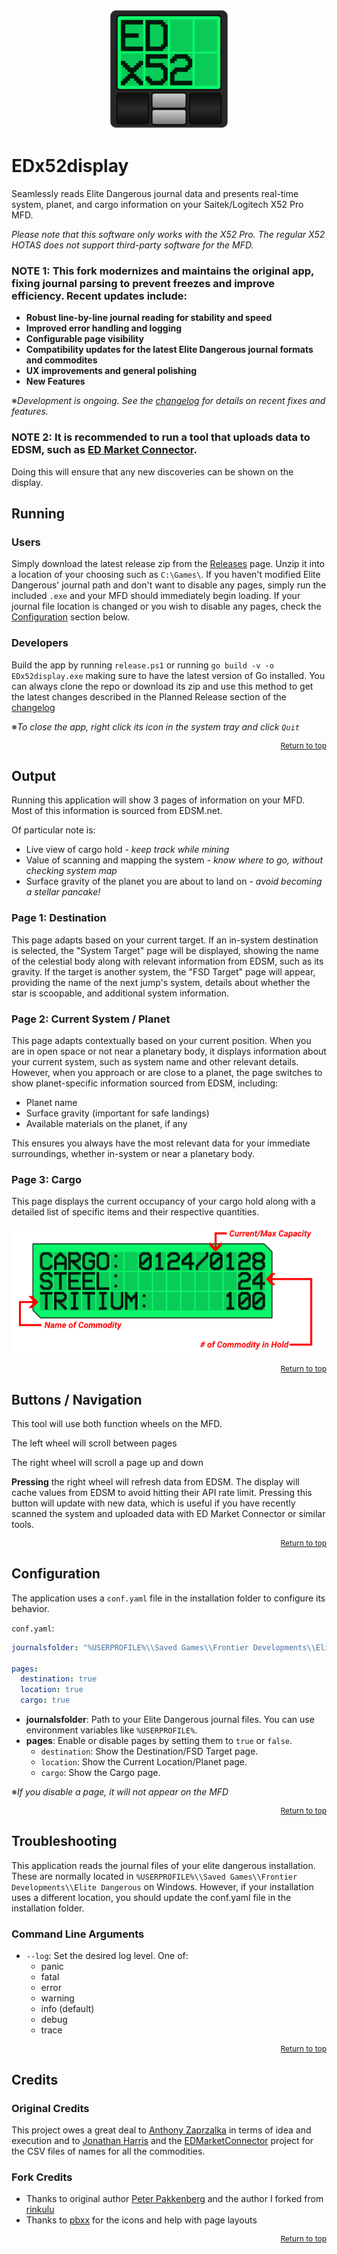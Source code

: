 <p align="center">
  <img src="./assets/giticon.png" alt="EDx52display Logo">
</p>

# EDx52display

Seamlessly reads Elite Dangerous journal data and presents real-time system, planet, and cargo information on your Saitek/Logitech X52 Pro MFD.

*Please note that this software only works with the X52 Pro. The regular X52 HOTAS does not support third-party software for the MFD.*

### NOTE 1: This fork modernizes and maintains the original app, fixing journal parsing to prevent freezes and improve efficiency. Recent updates include:
- **Robust line-by-line journal reading for stability and speed**
- **Improved error handling and logging**
- **Configurable page visibility**
- **Compatibility updates for the latest Elite Dangerous journal formats and commodites**
- **UX improvements and general polishing**
- **New Features**

※*Development is ongoing. See the [changelog](https://github.com/pellux-network/EDx52display/blob/master/CHANGELOG.md) for details on recent fixes and features.*

### NOTE 2: It is recommended to run a tool that uploads data to EDSM, such as [ED Market Connector](https://github.com/Marginal/EDMarketConnector).
Doing this will ensure that any new discoveries can be shown on the display.

## Running

### Users
Simply download the latest release zip from the [Releases](https://github.com/pellux-network/EDx52display/releases/latest) page. Unzip it into a location of your choosing such as `C:\Games\`. If you haven't modified Elite Dangerous' journal path and don't want to disable any pages, simply run the included `.exe` and your MFD should immediately begin loading. If your journal file location is changed or you wish to disable any pages, check the [Configuration](#configuration) section below.

### Developers
Build the app by running `release.ps1` or running `go build -v -o EDx52display.exe` making sure to have the latest version of Go installed. You can always clone the repo or download its zip and use this method to get the latest changes described in the Planned Release section of the [changelog](https://github.com/pellux-network/EDx52display/blob/master/CHANGELOG.md)

※*To close the app, right click its icon in the system tray and click `Quit`*

<p style="font-size: 12px" align="right">
  <a href="#edx52display">Return to top</a>
</p>

## Output

Running this application will show 3 pages of information on your MFD. Most of this information is sourced from EDSM.net.

Of particular note is:

- Live view of cargo hold - *keep track while mining*
- Value of scanning and mapping the system - *know where to go, without checking system map*
- Surface gravity of the planet you are about to land on - *avoid becoming a stellar pancake!*

### Page 1: Destination

This page adapts based on your current target. If an in-system destination is selected, the "System Target" page will be displayed, showing the name of the celestial body along with relevant information from EDSM, such as its gravity. If the target is another system, the "FSD Target" page will appear, providing the name of the next jump's system, details about whether the star is scoopable, and additional system information.

### Page 2: Current System / Planet

This page adapts contextually based on your current position. When you are in open space or not near a planetary body, it displays information about your current system, such as system name and other relevant details. However, when you approach or are close to a planet, the page switches to show planet-specific information sourced from EDSM, including:

- Planet name
- Surface gravity (important for safe landings)
- Available materials on the planet, if any

This ensures you always have the most relevant data for your immediate surroundings, whether in-system or near a planetary body.

### Page 3: Cargo

This page displays the current occupancy of your cargo hold along with a detailed list of specific items and their respective quantities.

<p align="center">
  <img src="./assets/cargodiagram.png" alt="Cargo Screen Diagram">
</>

<p style="font-size: 12px" align="right">
  <a href="#edx52display">Return to top</a>
</p>

## Buttons / Navigation

This tool will use both function wheels on the MFD.

The left wheel will scroll between pages

The right wheel will scroll a page up and down

**Pressing** the right wheel will refresh data from EDSM. The display will cache values from EDSM to avoid hitting their API rate limit. 
Pressing this button will update with new data, which is useful if you have recently scanned the system and uploaded data with ED Market Connector or similar tools.

<p style="font-size: 12px" align="right">
  <a href="#edx52display">Return to top</a>
</p>

## Configuration

The application uses a `conf.yaml` file in the installation folder to configure its behavior.

`conf.yaml`:
```yaml
journalsfolder: "%USERPROFILE%\\Saved Games\\Frontier Developments\\Elite Dangerous"

pages:
  destination: true
  location: true
  cargo: true
```

- **journalsfolder**: Path to your Elite Dangerous journal files. You can use environment variables like `%USERPROFILE%`.
- **pages**: Enable or disable pages by setting them to `true` or `false`.
  - `destination`: Show the Destination/FSD Target page.
  - `location`: Show the Current Location/Planet page.
  - `cargo`: Show the Cargo page.

※*If you disable a page, it will not appear on the MFD*

<p style="font-size: 12px" align="right">
  <a href="#edx52display">Return to top</a>
</p>

## Troubleshooting

This application reads the journal files of your elite dangerous installation.
These are normally located in `%USERPROFILE%\\Saved Games\\Frontier Developments\\Elite Dangerous` on Windows. However, if your installation
uses a different location, you should update the conf.yaml file in the installation folder.

### Command Line Arguments

- `--log`: Set the desired log level. One of:
  - panic 
  - fatal 
  - error
  - warning
  - info (default)
  - debug 
  - trace

<p style="font-size: 12px" align="right">
  <a href="#edx52display">Return to top</a>
</p>

## Credits

### Original Credits
This project owes a great deal to [Anthony Zaprzalka](https://github.com/AZaps) in terms of idea and execution
and to [Jonathan Harris](https://github.com/Marginal) and the [EDMarketConnector](https://github.com/Marginal/EDMarketConnector) project
for the CSV files of names for all the commodities.

### Fork Credits
- Thanks to original author [Peter Pakkenberg](https://github.com/peterbn) and the author I forked from [rinkulu](https://github.com/rinkulu/)
- Thanks to [pbxx](https://github.com/pbxx) for the icons and help with page layouts

<p style="font-size: 12px" align="right">
  <a href="#edx52display">Return to top</a>
</p>